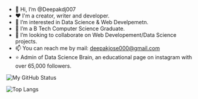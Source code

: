 - 👋 Hi, I’m @Deepakdj007
- ❤️ I'm a creator, writer and developer.
- 👀 I’m interested in Data Science & Web Develpemetn.
- 🌱 I’m a B Tech Computer Science Graduate.
- 💞️ I’m looking to collaborate on Web Developement/Data Science projects.
- 📫 You can reach me by mail: deepakjose000@gmail.com
- ⭐ Admin of Data Science Brain, an educational page on instagram with over 65,000 followers.

![My GitHub Status](https://github-readme-stats.vercel.app/api?username=Deepakdj007&show_icons=true&title_color=FFFFFF&bg_color=1C1C1C&icon_color=FF5050&text_color=BFBFBF&show_owner=true)

![Top Langs](https://github-readme-stats.vercel.app/api/top-langs/?username=Deepakdj007&layout=compact&bg_color=1C1C1C&text_color=FFFFFF&title_color=FFFFFF)

<!---
Deepakdj007/Deepakdj007 is a ✨ special ✨ repository because its `README.md` (this file) appears on your GitHub profile.
You can click the Preview link to take a look at your changes.
--->

